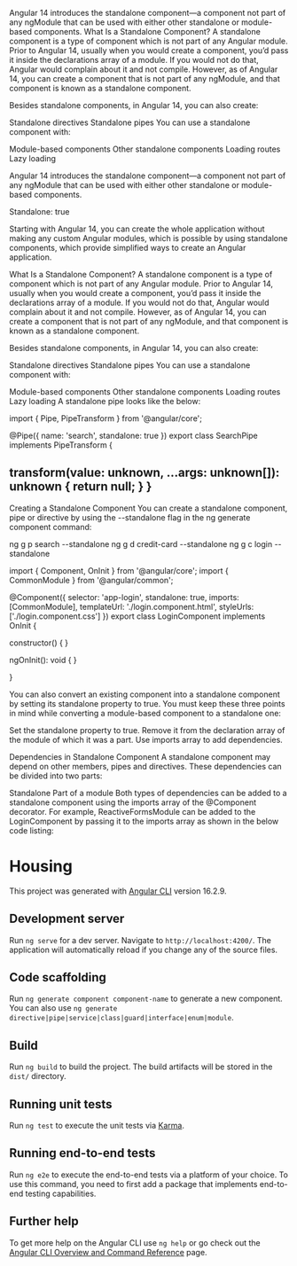 Angular 14 introduces the standalone component—a component not part of any ngModule that can be used with either other
standalone or module-based components.
What Is a Standalone Component?
A standalone component is a type of component which is not part of any Angular module. Prior to Angular 14, usually when you would create a component, you’d pass it inside the declarations array of a module. If you would not do that, Angular would complain about it and not compile. However, as of Angular 14, you can create a component that is not part of any ngModule, and that component is known as a standalone component.

Besides standalone components, in Angular 14, you can also create:

Standalone directives
Standalone pipes
You can use a standalone component with:

Module-based components
Other standalone components
Loading routes
Lazy loading
 
Angular 14 introduces the standalone component—a component not part of any ngModule that can be used with either other standalone or module-based components.

Standalone: true

Starting with Angular 14, you can create the whole application without making any custom Angular modules, which is possible by using standalone components, which provide simplified ways to create an Angular application.

What Is a Standalone Component?
A standalone component is a type of component which is not part of any Angular module. Prior to Angular 14, usually when you would create a component, you’d pass it inside the declarations array of a module. If you would not do that, Angular would complain about it and not compile. However, as of Angular 14, you can create a component that is not part of any ngModule, and that component is known as a standalone component.

Besides standalone components, in Angular 14, you can also create:

Standalone directives
Standalone pipes
You can use a standalone component with:

Module-based components
Other standalone components
Loading routes
Lazy loading
A standalone pipe looks like the below:

import { Pipe, PipeTransform } from '@angular/core';

@Pipe({
  name: 'search',
  standalone: true
})
export class SearchPipe implements PipeTransform {

  transform(value: unknown, ...args: unknown[]): unknown {
    return null;
  }
}
-
Creating a Standalone Component
You can create a standalone component, pipe or directive by using the --standalone flag in the ng generate component command:

ng g p search --standalone
ng g d credit-card --standalone
ng g c login --standalone

import { Component, OnInit } from '@angular/core';
import { CommonModule } from '@angular/common';

@Component({
  selector: 'app-login',
  standalone: true,
  imports: [CommonModule],
  templateUrl: './login.component.html',
  styleUrls: ['./login.component.css']
})
export class LoginComponent implements OnInit {

  constructor() { }

ngOnInit(): void {
  }

}

You can also convert an existing component into a standalone component by setting its standalone property to true. You must keep these three points in mind while converting a module-based component to a standalone one:

Set the standalone property to true.
Remove it from the declaration array of the module of which it was a part.
Use imports array to add dependencies.

Dependencies in Standalone Component
A standalone component may depend on other members, pipes and directives. These dependencies can be divided into two parts:

Standalone
Part of a module
Both types of dependencies can be added to a standalone component using the imports array of the @Component decorator. For example, ReactiveFormsModule can be added to the LoginComponent by passing it to the imports array as shown in the below code listing:





# Housing

This project was generated with [Angular CLI](https://github.com/angular/angular-cli) version 16.2.9.

## Development server

Run `ng serve` for a dev server. Navigate to `http://localhost:4200/`. The application will automatically reload if you change any of the source files.

## Code scaffolding

Run `ng generate component component-name` to generate a new component. You can also use `ng generate directive|pipe|service|class|guard|interface|enum|module`.

## Build

Run `ng build` to build the project. The build artifacts will be stored in the `dist/` directory.

## Running unit tests

Run `ng test` to execute the unit tests via [Karma](https://karma-runner.github.io).

## Running end-to-end tests

Run `ng e2e` to execute the end-to-end tests via a platform of your choice. To use this command, you need to first add a package that implements end-to-end testing capabilities.

## Further help

To get more help on the Angular CLI use `ng help` or go check out the [Angular CLI Overview and Command Reference](https://angular.io/cli) page.
